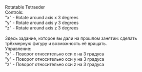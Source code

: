 Rotatable Tetraeder<br/>
Controls: <br/>
"x" - Rotate around axis х 3 degrees<br/>
"y" - Rotate around axis y 3 degrees<br/>
"z" - Rotate around axis z 3 degrees<br/>
<br/>
Здесь задание, которое вы дали на прошлом занятии: сделать трёхмерную фигуру и возможность её вращать.<br/>
Управление:<br/>
"x" - Поворот относительно оси х на 3 градуса<br/>
"y" - Поворот относительно оси у на 3 градуса<br/>
"z" - Поворот относительно оси z на 3 градуса<br/>
